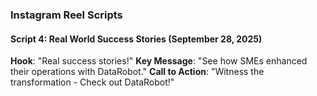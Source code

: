### Instagram Reel Scripts

#### Script 4: Real World Success Stories (September 28, 2025)
**Hook**: "Real success stories!"
**Key Message**: "See how SMEs enhanced their operations with DataRobot."
**Call to Action**: "Witness the transformation - Check out DataRobot!"
